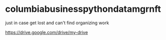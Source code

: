 # columbiabusinesspythondatamgrnft

just in case get lost and can't find organizing work

https://drive.google.com/drive/my-drive
  
